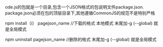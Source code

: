 ode.js的包就是一个目录,包含一个JSON格式的包说明文件package.json.   package.json必须在包的顶层目录下,其他遵循CommonJS的规范不是特别严格

   npm install（i） pagejson_name //下载的格式 本地模式  末尾加-g (--global) 就是全局模式
   
   npm uninstall  pagejson_name //删除的格式  末尾加-g (--global) 就是全局模式
